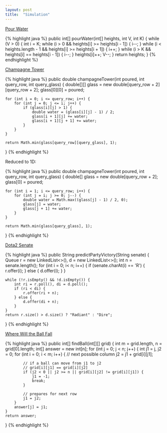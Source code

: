 ```yaml
---
layout: post
title:  "Simulation"
---
```

[Pour Water][pour-water]

{% highlight java %}
public int[] pourWater(int[] heights, int V, int K) {
    while (V > 0) {
        int i = K;
        while (i > 0 && heights[i] >= heights[i - 1]) {
            i--;
        }
        while (i < heights.length - 1 && heights[i] >= heights[i + 1]) {
            i++;
        }
        while (i > K && heights[i] == heights[i - 1]) {
            i--;
        }
        heights[i]++;
        V--;
    }
    return heights;
}
{% endhighlight %}

[Champagne Tower][champagne-tower]

{% highlight java %}
public double champagneTower(int poured, int query_row, int query_glass) {
    double[][] glass = new double[query_row + 2][query_row + 2];
    glass[0][0] = poured;

    for (int i = 0; i <= query_row; i++) {
        for (int j = 0; j <= i; j++) {
            if (glass[i][j] > 1) {
                double water = (glass[i][j] - 1) / 2;
                glass[i + 1][j] += water;
                glass[i + 1][j + 1] += water;
            }
        }
    }

    return Math.min(glass[query_row][query_glass], 1);
}
{% endhighlight %}

Reduced to 1D:

{% highlight java %}
public double champagneTower(int poured, int query_row, int query_glass) {
    double[] glass = new double[query_row + 2];
    glass[0] = poured;

    for (int i = 1; i <= query_row; i++) {
        for (int j = i; j >= 0; j--) {
            double water = Math.max((glass[j] - 1) / 2, 0);
            glass[j] = water;
            glass[j + 1] += water;
        }
    }

    return Math.min(glass[query_glass], 1);
}
{% endhighlight %}

[Dota2 Senate][dota2-senate]

{% highlight java %}
public String predictPartyVictory(String senate) {
    Queue<Integer> r = new LinkedList<>(), d = new LinkedList<>();
    int n = senate.length();
    for (int i = 0; i< n; i++) {
        if (senate.charAt(i) == 'R') {
            r.offer(i);
        } else {
            d.offer(i);
        }
    }

    while (!r.isEmpty() && !d.isEmpty()) {
        int ri = r.poll(), di = d.poll();
        if (ri < di) {
            r.offer(ri + n);
        } else {
            d.offer(di + n);
        }
    }
    return r.size() > d.size() ? "Radiant" : "Dire";
}
{% endhighlight %}

[Where Will the Ball Fall][where-will-the-ball-fall]

{% highlight java %}
public int[] findBall(int[][] grid) {
    int m = grid.length, n = grid[0].length;
    int[] answer = new int[n];
    for (int j = 0; j < n; j++) {
        int j1 = j, j2 = 0;
        for (int i = 0; i < m; i++) {
            // next possible column
            j2 = j1 + grid[i][j1];

            // if a ball can move from j1 to j2
            // grid[i][j1] == grid[i][j2]
            if (j2 < 0 || j2 >= n || grid[i][j2] != grid[i][j1]) {
                j1 = -1;
                break;
            }

            // prepares for next row
            j1 = j2;
        }
        answer[j] = j1;
    }
    return answer;
}
{% endhighlight %}

[champagne-tower]: https://leetcode.com/problems/champagne-tower/
[dota2-senate]: https://leetcode.com/problems/dota2-senate/
[pour-water]: https://leetcode.com/problems/pour-water/
[where-will-the-ball-fall]: https://leetcode.com/problems/where-will-the-ball-fall/
